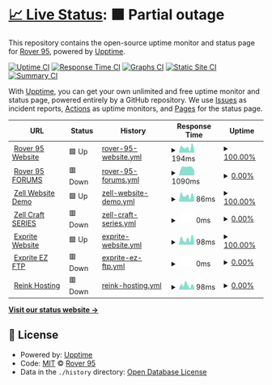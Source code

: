 # [📈 Live Status](https://Rover-95.github.io/Up-time): <!--live status--> **🟧 Partial outage**

This repository contains the open-source uptime monitor and status page for [Rover 95](https://Rover-95.github.io/Up-time), powered by [Upptime](https://github.com/upptime/upptime).

[![Uptime CI](https://github.com/Rover-95/Up-time/workflows/Uptime%20CI/badge.svg)](https://github.com/Rover-95/Up-time/actions?query=workflow%3A%22Uptime+CI%22)
[![Response Time CI](https://github.com/Rover-95/Up-time/workflows/Response%20Time%20CI/badge.svg)](https://github.com/Rover-95/Up-time/actions?query=workflow%3A%22Response+Time+CI%22)
[![Graphs CI](https://github.com/Rover-95/Up-time/workflows/Graphs%20CI/badge.svg)](https://github.com/Rover-95/Up-time/actions?query=workflow%3A%22Graphs+CI%22)
[![Static Site CI](https://github.com/Rover-95/Up-time/workflows/Static%20Site%20CI/badge.svg)](https://github.com/Rover-95/Up-time/actions?query=workflow%3A%22Static+Site+CI%22)
[![Summary CI](https://github.com/Rover-95/Up-time/workflows/Summary%20CI/badge.svg)](https://github.com/Rover-95/Up-time/actions?query=workflow%3A%22Summary+CI%22)

With [Upptime](https://upptime.js.org), you can get your own unlimited and free uptime monitor and status page, powered entirely by a GitHub repository. We use [Issues](https://github.com/Rover-95/Up-time/issues) as incident reports, [Actions](https://github.com/Rover-95/Up-time/actions) as uptime monitors, and [Pages](https://Rover-95.github.io/Up-time) for the status page.

<!--start: status pages-->
<!-- This summary is generated by Upptime (https://github.com/upptime/upptime) -->
<!-- Do not edit this manually, your changes will be overwritten -->
<!-- prettier-ignore -->
| URL | Status | History | Response Time | Uptime |
| --- | ------ | ------- | ------------- | ------ |
| <img alt="" src="https://zell.vercel.app/resource/images/rover95l.png" height="13"> [Rover 95 Website](rover95.vercel.app) | 🟩 Up | [rover-95-website.yml](https://github.com/Rover-95/Up-time/commits/HEAD/history/rover-95-website.yml) | <details><summary><img alt="Response time graph" src="./graphs/rover-95-website/response-time-week.png" height="20"> 194ms</summary><br><a href="https://Rover-95.github.io/Up-time/history/rover-95-website"><img alt="Response time 193" src="https://img.shields.io/endpoint?url=https%3A%2F%2Fraw.githubusercontent.com%2FRover-95%2FUp-time%2FHEAD%2Fapi%2Frover-95-website%2Fresponse-time.json"></a><br><a href="https://Rover-95.github.io/Up-time/history/rover-95-website"><img alt="24-hour response time 286" src="https://img.shields.io/endpoint?url=https%3A%2F%2Fraw.githubusercontent.com%2FRover-95%2FUp-time%2FHEAD%2Fapi%2Frover-95-website%2Fresponse-time-day.json"></a><br><a href="https://Rover-95.github.io/Up-time/history/rover-95-website"><img alt="7-day response time 194" src="https://img.shields.io/endpoint?url=https%3A%2F%2Fraw.githubusercontent.com%2FRover-95%2FUp-time%2FHEAD%2Fapi%2Frover-95-website%2Fresponse-time-week.json"></a><br><a href="https://Rover-95.github.io/Up-time/history/rover-95-website"><img alt="30-day response time 193" src="https://img.shields.io/endpoint?url=https%3A%2F%2Fraw.githubusercontent.com%2FRover-95%2FUp-time%2FHEAD%2Fapi%2Frover-95-website%2Fresponse-time-month.json"></a><br><a href="https://Rover-95.github.io/Up-time/history/rover-95-website"><img alt="1-year response time 193" src="https://img.shields.io/endpoint?url=https%3A%2F%2Fraw.githubusercontent.com%2FRover-95%2FUp-time%2FHEAD%2Fapi%2Frover-95-website%2Fresponse-time-year.json"></a></details> | <details><summary><a href="https://Rover-95.github.io/Up-time/history/rover-95-website">100.00%</a></summary><a href="https://Rover-95.github.io/Up-time/history/rover-95-website"><img alt="All-time uptime 100.00%" src="https://img.shields.io/endpoint?url=https%3A%2F%2Fraw.githubusercontent.com%2FRover-95%2FUp-time%2FHEAD%2Fapi%2Frover-95-website%2Fuptime.json"></a><br><a href="https://Rover-95.github.io/Up-time/history/rover-95-website"><img alt="24-hour uptime 100.00%" src="https://img.shields.io/endpoint?url=https%3A%2F%2Fraw.githubusercontent.com%2FRover-95%2FUp-time%2FHEAD%2Fapi%2Frover-95-website%2Fuptime-day.json"></a><br><a href="https://Rover-95.github.io/Up-time/history/rover-95-website"><img alt="7-day uptime 100.00%" src="https://img.shields.io/endpoint?url=https%3A%2F%2Fraw.githubusercontent.com%2FRover-95%2FUp-time%2FHEAD%2Fapi%2Frover-95-website%2Fuptime-week.json"></a><br><a href="https://Rover-95.github.io/Up-time/history/rover-95-website"><img alt="30-day uptime 100.00%" src="https://img.shields.io/endpoint?url=https%3A%2F%2Fraw.githubusercontent.com%2FRover-95%2FUp-time%2FHEAD%2Fapi%2Frover-95-website%2Fuptime-month.json"></a><br><a href="https://Rover-95.github.io/Up-time/history/rover-95-website"><img alt="1-year uptime 100.00%" src="https://img.shields.io/endpoint?url=https%3A%2F%2Fraw.githubusercontent.com%2FRover-95%2FUp-time%2FHEAD%2Fapi%2Frover-95-website%2Fuptime-year.json"></a></details>
| <img alt="" src="https://icons.duckduckgo.com/ip3/147.185.221.194.ico" height="13"> [Rover 95 FORUMS](http://147.185.221.194:63491/forum/index.php?forums/) | 🟥 Down | [rover-95-forums.yml](https://github.com/Rover-95/Up-time/commits/HEAD/history/rover-95-forums.yml) | <details><summary><img alt="Response time graph" src="./graphs/rover-95-forums/response-time-week.png" height="20"> 1090ms</summary><br><a href="https://Rover-95.github.io/Up-time/history/rover-95-forums"><img alt="Response time 1034" src="https://img.shields.io/endpoint?url=https%3A%2F%2Fraw.githubusercontent.com%2FRover-95%2FUp-time%2FHEAD%2Fapi%2Frover-95-forums%2Fresponse-time.json"></a><br><a href="https://Rover-95.github.io/Up-time/history/rover-95-forums"><img alt="24-hour response time 0" src="https://img.shields.io/endpoint?url=https%3A%2F%2Fraw.githubusercontent.com%2FRover-95%2FUp-time%2FHEAD%2Fapi%2Frover-95-forums%2Fresponse-time-day.json"></a><br><a href="https://Rover-95.github.io/Up-time/history/rover-95-forums"><img alt="7-day response time 1090" src="https://img.shields.io/endpoint?url=https%3A%2F%2Fraw.githubusercontent.com%2FRover-95%2FUp-time%2FHEAD%2Fapi%2Frover-95-forums%2Fresponse-time-week.json"></a><br><a href="https://Rover-95.github.io/Up-time/history/rover-95-forums"><img alt="30-day response time 1034" src="https://img.shields.io/endpoint?url=https%3A%2F%2Fraw.githubusercontent.com%2FRover-95%2FUp-time%2FHEAD%2Fapi%2Frover-95-forums%2Fresponse-time-month.json"></a><br><a href="https://Rover-95.github.io/Up-time/history/rover-95-forums"><img alt="1-year response time 1034" src="https://img.shields.io/endpoint?url=https%3A%2F%2Fraw.githubusercontent.com%2FRover-95%2FUp-time%2FHEAD%2Fapi%2Frover-95-forums%2Fresponse-time-year.json"></a></details> | <details><summary><a href="https://Rover-95.github.io/Up-time/history/rover-95-forums">0.00%</a></summary><a href="https://Rover-95.github.io/Up-time/history/rover-95-forums"><img alt="All-time uptime 0.00%" src="https://img.shields.io/endpoint?url=https%3A%2F%2Fraw.githubusercontent.com%2FRover-95%2FUp-time%2FHEAD%2Fapi%2Frover-95-forums%2Fuptime.json"></a><br><a href="https://Rover-95.github.io/Up-time/history/rover-95-forums"><img alt="24-hour uptime 0.00%" src="https://img.shields.io/endpoint?url=https%3A%2F%2Fraw.githubusercontent.com%2FRover-95%2FUp-time%2FHEAD%2Fapi%2Frover-95-forums%2Fuptime-day.json"></a><br><a href="https://Rover-95.github.io/Up-time/history/rover-95-forums"><img alt="7-day uptime 0.00%" src="https://img.shields.io/endpoint?url=https%3A%2F%2Fraw.githubusercontent.com%2FRover-95%2FUp-time%2FHEAD%2Fapi%2Frover-95-forums%2Fuptime-week.json"></a><br><a href="https://Rover-95.github.io/Up-time/history/rover-95-forums"><img alt="30-day uptime 0.00%" src="https://img.shields.io/endpoint?url=https%3A%2F%2Fraw.githubusercontent.com%2FRover-95%2FUp-time%2FHEAD%2Fapi%2Frover-95-forums%2Fuptime-month.json"></a><br><a href="https://Rover-95.github.io/Up-time/history/rover-95-forums"><img alt="1-year uptime 0.00%" src="https://img.shields.io/endpoint?url=https%3A%2F%2Fraw.githubusercontent.com%2FRover-95%2FUp-time%2FHEAD%2Fapi%2Frover-95-forums%2Fuptime-year.json"></a></details>
| <img alt="" src="https://zell.vercel.app/resource/images/RZL_psd%20-%20128%20128.png" height="13"> [Zell Website Demo](https://zell.vercel.app) | 🟩 Up | [zell-website-demo.yml](https://github.com/Rover-95/Up-time/commits/HEAD/history/zell-website-demo.yml) | <details><summary><img alt="Response time graph" src="./graphs/zell-website-demo/response-time-week.png" height="20"> 86ms</summary><br><a href="https://Rover-95.github.io/Up-time/history/zell-website-demo"><img alt="Response time 148" src="https://img.shields.io/endpoint?url=https%3A%2F%2Fraw.githubusercontent.com%2FRover-95%2FUp-time%2FHEAD%2Fapi%2Fzell-website-demo%2Fresponse-time.json"></a><br><a href="https://Rover-95.github.io/Up-time/history/zell-website-demo"><img alt="24-hour response time 43" src="https://img.shields.io/endpoint?url=https%3A%2F%2Fraw.githubusercontent.com%2FRover-95%2FUp-time%2FHEAD%2Fapi%2Fzell-website-demo%2Fresponse-time-day.json"></a><br><a href="https://Rover-95.github.io/Up-time/history/zell-website-demo"><img alt="7-day response time 86" src="https://img.shields.io/endpoint?url=https%3A%2F%2Fraw.githubusercontent.com%2FRover-95%2FUp-time%2FHEAD%2Fapi%2Fzell-website-demo%2Fresponse-time-week.json"></a><br><a href="https://Rover-95.github.io/Up-time/history/zell-website-demo"><img alt="30-day response time 148" src="https://img.shields.io/endpoint?url=https%3A%2F%2Fraw.githubusercontent.com%2FRover-95%2FUp-time%2FHEAD%2Fapi%2Fzell-website-demo%2Fresponse-time-month.json"></a><br><a href="https://Rover-95.github.io/Up-time/history/zell-website-demo"><img alt="1-year response time 148" src="https://img.shields.io/endpoint?url=https%3A%2F%2Fraw.githubusercontent.com%2FRover-95%2FUp-time%2FHEAD%2Fapi%2Fzell-website-demo%2Fresponse-time-year.json"></a></details> | <details><summary><a href="https://Rover-95.github.io/Up-time/history/zell-website-demo">100.00%</a></summary><a href="https://Rover-95.github.io/Up-time/history/zell-website-demo"><img alt="All-time uptime 100.00%" src="https://img.shields.io/endpoint?url=https%3A%2F%2Fraw.githubusercontent.com%2FRover-95%2FUp-time%2FHEAD%2Fapi%2Fzell-website-demo%2Fuptime.json"></a><br><a href="https://Rover-95.github.io/Up-time/history/zell-website-demo"><img alt="24-hour uptime 100.00%" src="https://img.shields.io/endpoint?url=https%3A%2F%2Fraw.githubusercontent.com%2FRover-95%2FUp-time%2FHEAD%2Fapi%2Fzell-website-demo%2Fuptime-day.json"></a><br><a href="https://Rover-95.github.io/Up-time/history/zell-website-demo"><img alt="7-day uptime 100.00%" src="https://img.shields.io/endpoint?url=https%3A%2F%2Fraw.githubusercontent.com%2FRover-95%2FUp-time%2FHEAD%2Fapi%2Fzell-website-demo%2Fuptime-week.json"></a><br><a href="https://Rover-95.github.io/Up-time/history/zell-website-demo"><img alt="30-day uptime 100.00%" src="https://img.shields.io/endpoint?url=https%3A%2F%2Fraw.githubusercontent.com%2FRover-95%2FUp-time%2FHEAD%2Fapi%2Fzell-website-demo%2Fuptime-month.json"></a><br><a href="https://Rover-95.github.io/Up-time/history/zell-website-demo"><img alt="1-year uptime 100.00%" src="https://img.shields.io/endpoint?url=https%3A%2F%2Fraw.githubusercontent.com%2FRover-95%2FUp-time%2FHEAD%2Fapi%2Fzell-website-demo%2Fuptime-year.json"></a></details>
| <img alt="" src="https://icons.duckduckgo.com/ip3/31163.ico" height="13"> [Zell Craft SERIES](147.185.221.212:31163) | 🟥 Down | [zell-craft-series.yml](https://github.com/Rover-95/Up-time/commits/HEAD/history/zell-craft-series.yml) | <details><summary><img alt="Response time graph" src="./graphs/zell-craft-series/response-time-week.png" height="20"> 0ms</summary><br><a href="https://Rover-95.github.io/Up-time/history/zell-craft-series"><img alt="Response time 0" src="https://img.shields.io/endpoint?url=https%3A%2F%2Fraw.githubusercontent.com%2FRover-95%2FUp-time%2FHEAD%2Fapi%2Fzell-craft-series%2Fresponse-time.json"></a><br><a href="https://Rover-95.github.io/Up-time/history/zell-craft-series"><img alt="24-hour response time 0" src="https://img.shields.io/endpoint?url=https%3A%2F%2Fraw.githubusercontent.com%2FRover-95%2FUp-time%2FHEAD%2Fapi%2Fzell-craft-series%2Fresponse-time-day.json"></a><br><a href="https://Rover-95.github.io/Up-time/history/zell-craft-series"><img alt="7-day response time 0" src="https://img.shields.io/endpoint?url=https%3A%2F%2Fraw.githubusercontent.com%2FRover-95%2FUp-time%2FHEAD%2Fapi%2Fzell-craft-series%2Fresponse-time-week.json"></a><br><a href="https://Rover-95.github.io/Up-time/history/zell-craft-series"><img alt="30-day response time 0" src="https://img.shields.io/endpoint?url=https%3A%2F%2Fraw.githubusercontent.com%2FRover-95%2FUp-time%2FHEAD%2Fapi%2Fzell-craft-series%2Fresponse-time-month.json"></a><br><a href="https://Rover-95.github.io/Up-time/history/zell-craft-series"><img alt="1-year response time 0" src="https://img.shields.io/endpoint?url=https%3A%2F%2Fraw.githubusercontent.com%2FRover-95%2FUp-time%2FHEAD%2Fapi%2Fzell-craft-series%2Fresponse-time-year.json"></a></details> | <details><summary><a href="https://Rover-95.github.io/Up-time/history/zell-craft-series">0.00%</a></summary><a href="https://Rover-95.github.io/Up-time/history/zell-craft-series"><img alt="All-time uptime 0.00%" src="https://img.shields.io/endpoint?url=https%3A%2F%2Fraw.githubusercontent.com%2FRover-95%2FUp-time%2FHEAD%2Fapi%2Fzell-craft-series%2Fuptime.json"></a><br><a href="https://Rover-95.github.io/Up-time/history/zell-craft-series"><img alt="24-hour uptime 0.00%" src="https://img.shields.io/endpoint?url=https%3A%2F%2Fraw.githubusercontent.com%2FRover-95%2FUp-time%2FHEAD%2Fapi%2Fzell-craft-series%2Fuptime-day.json"></a><br><a href="https://Rover-95.github.io/Up-time/history/zell-craft-series"><img alt="7-day uptime 0.00%" src="https://img.shields.io/endpoint?url=https%3A%2F%2Fraw.githubusercontent.com%2FRover-95%2FUp-time%2FHEAD%2Fapi%2Fzell-craft-series%2Fuptime-week.json"></a><br><a href="https://Rover-95.github.io/Up-time/history/zell-craft-series"><img alt="30-day uptime 0.00%" src="https://img.shields.io/endpoint?url=https%3A%2F%2Fraw.githubusercontent.com%2FRover-95%2FUp-time%2FHEAD%2Fapi%2Fzell-craft-series%2Fuptime-month.json"></a><br><a href="https://Rover-95.github.io/Up-time/history/zell-craft-series"><img alt="1-year uptime 0.00%" src="https://img.shields.io/endpoint?url=https%3A%2F%2Fraw.githubusercontent.com%2FRover-95%2FUp-time%2FHEAD%2Fapi%2Fzell-craft-series%2Fuptime-year.json"></a></details>
| <img alt="" src="https://icons.duckduckgo.com/ip3/exprite.vercel.app.ico" height="13"> [Exprite Website](https://exprite.vercel.app/) | 🟩 Up | [exprite-website.yml](https://github.com/Rover-95/Up-time/commits/HEAD/history/exprite-website.yml) | <details><summary><img alt="Response time graph" src="./graphs/exprite-website/response-time-week.png" height="20"> 98ms</summary><br><a href="https://Rover-95.github.io/Up-time/history/exprite-website"><img alt="Response time 96" src="https://img.shields.io/endpoint?url=https%3A%2F%2Fraw.githubusercontent.com%2FRover-95%2FUp-time%2FHEAD%2Fapi%2Fexprite-website%2Fresponse-time.json"></a><br><a href="https://Rover-95.github.io/Up-time/history/exprite-website"><img alt="24-hour response time 109" src="https://img.shields.io/endpoint?url=https%3A%2F%2Fraw.githubusercontent.com%2FRover-95%2FUp-time%2FHEAD%2Fapi%2Fexprite-website%2Fresponse-time-day.json"></a><br><a href="https://Rover-95.github.io/Up-time/history/exprite-website"><img alt="7-day response time 98" src="https://img.shields.io/endpoint?url=https%3A%2F%2Fraw.githubusercontent.com%2FRover-95%2FUp-time%2FHEAD%2Fapi%2Fexprite-website%2Fresponse-time-week.json"></a><br><a href="https://Rover-95.github.io/Up-time/history/exprite-website"><img alt="30-day response time 96" src="https://img.shields.io/endpoint?url=https%3A%2F%2Fraw.githubusercontent.com%2FRover-95%2FUp-time%2FHEAD%2Fapi%2Fexprite-website%2Fresponse-time-month.json"></a><br><a href="https://Rover-95.github.io/Up-time/history/exprite-website"><img alt="1-year response time 96" src="https://img.shields.io/endpoint?url=https%3A%2F%2Fraw.githubusercontent.com%2FRover-95%2FUp-time%2FHEAD%2Fapi%2Fexprite-website%2Fresponse-time-year.json"></a></details> | <details><summary><a href="https://Rover-95.github.io/Up-time/history/exprite-website">100.00%</a></summary><a href="https://Rover-95.github.io/Up-time/history/exprite-website"><img alt="All-time uptime 100.00%" src="https://img.shields.io/endpoint?url=https%3A%2F%2Fraw.githubusercontent.com%2FRover-95%2FUp-time%2FHEAD%2Fapi%2Fexprite-website%2Fuptime.json"></a><br><a href="https://Rover-95.github.io/Up-time/history/exprite-website"><img alt="24-hour uptime 100.00%" src="https://img.shields.io/endpoint?url=https%3A%2F%2Fraw.githubusercontent.com%2FRover-95%2FUp-time%2FHEAD%2Fapi%2Fexprite-website%2Fuptime-day.json"></a><br><a href="https://Rover-95.github.io/Up-time/history/exprite-website"><img alt="7-day uptime 100.00%" src="https://img.shields.io/endpoint?url=https%3A%2F%2Fraw.githubusercontent.com%2FRover-95%2FUp-time%2FHEAD%2Fapi%2Fexprite-website%2Fuptime-week.json"></a><br><a href="https://Rover-95.github.io/Up-time/history/exprite-website"><img alt="30-day uptime 100.00%" src="https://img.shields.io/endpoint?url=https%3A%2F%2Fraw.githubusercontent.com%2FRover-95%2FUp-time%2FHEAD%2Fapi%2Fexprite-website%2Fuptime-month.json"></a><br><a href="https://Rover-95.github.io/Up-time/history/exprite-website"><img alt="1-year uptime 100.00%" src="https://img.shields.io/endpoint?url=https%3A%2F%2Fraw.githubusercontent.com%2FRover-95%2FUp-time%2FHEAD%2Fapi%2Fexprite-website%2Fuptime-year.json"></a></details>
| <img alt="" src="https://icons.duckduckgo.com/ip3/147.185.221.180.ico" height="13"> [Exprite EZ FTP](http://147.185.221.180:60054/) | 🟥 Down | [exprite-ez-ftp.yml](https://github.com/Rover-95/Up-time/commits/HEAD/history/exprite-ez-ftp.yml) | <details><summary><img alt="Response time graph" src="./graphs/exprite-ez-ftp/response-time-week.png" height="20"> 0ms</summary><br><a href="https://Rover-95.github.io/Up-time/history/exprite-ez-ftp"><img alt="Response time 624" src="https://img.shields.io/endpoint?url=https%3A%2F%2Fraw.githubusercontent.com%2FRover-95%2FUp-time%2FHEAD%2Fapi%2Fexprite-ez-ftp%2Fresponse-time.json"></a><br><a href="https://Rover-95.github.io/Up-time/history/exprite-ez-ftp"><img alt="24-hour response time 0" src="https://img.shields.io/endpoint?url=https%3A%2F%2Fraw.githubusercontent.com%2FRover-95%2FUp-time%2FHEAD%2Fapi%2Fexprite-ez-ftp%2Fresponse-time-day.json"></a><br><a href="https://Rover-95.github.io/Up-time/history/exprite-ez-ftp"><img alt="7-day response time 0" src="https://img.shields.io/endpoint?url=https%3A%2F%2Fraw.githubusercontent.com%2FRover-95%2FUp-time%2FHEAD%2Fapi%2Fexprite-ez-ftp%2Fresponse-time-week.json"></a><br><a href="https://Rover-95.github.io/Up-time/history/exprite-ez-ftp"><img alt="30-day response time 624" src="https://img.shields.io/endpoint?url=https%3A%2F%2Fraw.githubusercontent.com%2FRover-95%2FUp-time%2FHEAD%2Fapi%2Fexprite-ez-ftp%2Fresponse-time-month.json"></a><br><a href="https://Rover-95.github.io/Up-time/history/exprite-ez-ftp"><img alt="1-year response time 624" src="https://img.shields.io/endpoint?url=https%3A%2F%2Fraw.githubusercontent.com%2FRover-95%2FUp-time%2FHEAD%2Fapi%2Fexprite-ez-ftp%2Fresponse-time-year.json"></a></details> | <details><summary><a href="https://Rover-95.github.io/Up-time/history/exprite-ez-ftp">0.00%</a></summary><a href="https://Rover-95.github.io/Up-time/history/exprite-ez-ftp"><img alt="All-time uptime 0.04%" src="https://img.shields.io/endpoint?url=https%3A%2F%2Fraw.githubusercontent.com%2FRover-95%2FUp-time%2FHEAD%2Fapi%2Fexprite-ez-ftp%2Fuptime.json"></a><br><a href="https://Rover-95.github.io/Up-time/history/exprite-ez-ftp"><img alt="24-hour uptime 0.00%" src="https://img.shields.io/endpoint?url=https%3A%2F%2Fraw.githubusercontent.com%2FRover-95%2FUp-time%2FHEAD%2Fapi%2Fexprite-ez-ftp%2Fuptime-day.json"></a><br><a href="https://Rover-95.github.io/Up-time/history/exprite-ez-ftp"><img alt="7-day uptime 0.00%" src="https://img.shields.io/endpoint?url=https%3A%2F%2Fraw.githubusercontent.com%2FRover-95%2FUp-time%2FHEAD%2Fapi%2Fexprite-ez-ftp%2Fuptime-week.json"></a><br><a href="https://Rover-95.github.io/Up-time/history/exprite-ez-ftp"><img alt="30-day uptime 0.04%" src="https://img.shields.io/endpoint?url=https%3A%2F%2Fraw.githubusercontent.com%2FRover-95%2FUp-time%2FHEAD%2Fapi%2Fexprite-ez-ftp%2Fuptime-month.json"></a><br><a href="https://Rover-95.github.io/Up-time/history/exprite-ez-ftp"><img alt="1-year uptime 0.04%" src="https://img.shields.io/endpoint?url=https%3A%2F%2Fraw.githubusercontent.com%2FRover-95%2FUp-time%2FHEAD%2Fapi%2Fexprite-ez-ftp%2Fuptime-year.json"></a></details>
| <img alt="" src="https://icons.duckduckgo.com/ip3/reink.vercel.app.ico" height="13"> [Reink Hosting](https://reink.vercel.app/) | 🟥 Down | [reink-hosting.yml](https://github.com/Rover-95/Up-time/commits/HEAD/history/reink-hosting.yml) | <details><summary><img alt="Response time graph" src="./graphs/reink-hosting/response-time-week.png" height="20"> 98ms</summary><br><a href="https://Rover-95.github.io/Up-time/history/reink-hosting"><img alt="Response time 103" src="https://img.shields.io/endpoint?url=https%3A%2F%2Fraw.githubusercontent.com%2FRover-95%2FUp-time%2FHEAD%2Fapi%2Freink-hosting%2Fresponse-time.json"></a><br><a href="https://Rover-95.github.io/Up-time/history/reink-hosting"><img alt="24-hour response time 67" src="https://img.shields.io/endpoint?url=https%3A%2F%2Fraw.githubusercontent.com%2FRover-95%2FUp-time%2FHEAD%2Fapi%2Freink-hosting%2Fresponse-time-day.json"></a><br><a href="https://Rover-95.github.io/Up-time/history/reink-hosting"><img alt="7-day response time 98" src="https://img.shields.io/endpoint?url=https%3A%2F%2Fraw.githubusercontent.com%2FRover-95%2FUp-time%2FHEAD%2Fapi%2Freink-hosting%2Fresponse-time-week.json"></a><br><a href="https://Rover-95.github.io/Up-time/history/reink-hosting"><img alt="30-day response time 103" src="https://img.shields.io/endpoint?url=https%3A%2F%2Fraw.githubusercontent.com%2FRover-95%2FUp-time%2FHEAD%2Fapi%2Freink-hosting%2Fresponse-time-month.json"></a><br><a href="https://Rover-95.github.io/Up-time/history/reink-hosting"><img alt="1-year response time 103" src="https://img.shields.io/endpoint?url=https%3A%2F%2Fraw.githubusercontent.com%2FRover-95%2FUp-time%2FHEAD%2Fapi%2Freink-hosting%2Fresponse-time-year.json"></a></details> | <details><summary><a href="https://Rover-95.github.io/Up-time/history/reink-hosting">0.00%</a></summary><a href="https://Rover-95.github.io/Up-time/history/reink-hosting"><img alt="All-time uptime 0.00%" src="https://img.shields.io/endpoint?url=https%3A%2F%2Fraw.githubusercontent.com%2FRover-95%2FUp-time%2FHEAD%2Fapi%2Freink-hosting%2Fuptime.json"></a><br><a href="https://Rover-95.github.io/Up-time/history/reink-hosting"><img alt="24-hour uptime 0.00%" src="https://img.shields.io/endpoint?url=https%3A%2F%2Fraw.githubusercontent.com%2FRover-95%2FUp-time%2FHEAD%2Fapi%2Freink-hosting%2Fuptime-day.json"></a><br><a href="https://Rover-95.github.io/Up-time/history/reink-hosting"><img alt="7-day uptime 0.00%" src="https://img.shields.io/endpoint?url=https%3A%2F%2Fraw.githubusercontent.com%2FRover-95%2FUp-time%2FHEAD%2Fapi%2Freink-hosting%2Fuptime-week.json"></a><br><a href="https://Rover-95.github.io/Up-time/history/reink-hosting"><img alt="30-day uptime 0.00%" src="https://img.shields.io/endpoint?url=https%3A%2F%2Fraw.githubusercontent.com%2FRover-95%2FUp-time%2FHEAD%2Fapi%2Freink-hosting%2Fuptime-month.json"></a><br><a href="https://Rover-95.github.io/Up-time/history/reink-hosting"><img alt="1-year uptime 0.00%" src="https://img.shields.io/endpoint?url=https%3A%2F%2Fraw.githubusercontent.com%2FRover-95%2FUp-time%2FHEAD%2Fapi%2Freink-hosting%2Fuptime-year.json"></a></details>

<!--end: status pages-->

[**Visit our status website →**](https://Rover-95.github.io/Up-time)

## 📄 License

- Powered by: [Upptime](https://github.com/upptime/upptime)
- Code: [MIT](./LICENSE) © [Rover 95](https://Rover-95.github.io/Up-time)
- Data in the `./history` directory: [Open Database License](https://opendatacommons.org/licenses/odbl/1-0/)
